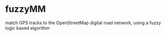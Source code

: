 fuzzyMM
=======
match GPS tracks to the OpenStreetMap digital road network, using a fuzzy logic based algorithm
